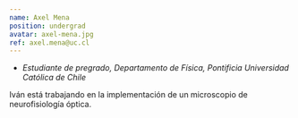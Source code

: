 ```yaml
---
name: Axel Mena
position: undergrad
avatar: axel-mena.jpg
ref: axel.mena@uc.cl
---
```


- _Estudiante de pregrado, Departamento de Física, Pontificia Universidad Católica de Chile_

Iván está trabajando en la implementación de un microscopio de neurofisiología óptica.